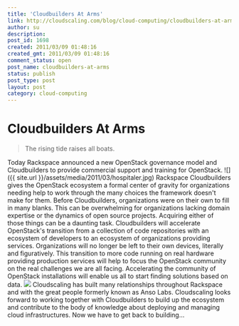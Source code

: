 ```yaml
---
title: 'Cloudbuilders At Arms'
link: http://cloudscaling.com/blog/cloud-computing/cloudbuilders-at-arms/
author: su
description: 
post_id: 1698
created: 2011/03/09 01:48:16
created_gmt: 2011/03/09 01:48:16
comment_status: open
post_name: cloudbuilders-at-arms
status: publish
post_type: post
layout: post
category: cloud-computing
---
```


# Cloudbuilders At Arms

> The rising tide raises all boats.

Today Rackspace announced a new OpenStack governance model and Cloudbuilders to provide commercial support and training for OpenStack. ![]({{ site.url }}/assets/media/2011/03/hospitaler.jpg) Rackspace Cloudbuilders gives the OpenStack ecosystem a formal center of gravity for organizations needing help to work through the many choices the framework doesn't make for them. Before Cloudbuilders, organizations were on their own to fill in many blanks. This can be overwhelming for organizations lacking domain expertise or the dynamics of open source projects. Acquiring either of those things can be a daunting task. Cloudbuilders will accelerate OpenStack's transition from a collection of code repositories with an ecosystem of developers to an ecosystem of organizations providing services. Organizations will no longer be left to their own devices, literally and figuratively. This transition to more code running on real hardware providing production services will help to focus the OpenStack community on the real challenges we are all facing. Accelerating the community of OpenStack installations will enable us all to start finding solutions based on data. ![](http://cloudscaling.com/wp-content/uploads/2011/03/openstack-logo.png) Cloudscaling has built many relationships throughout Rackspace and with the great people formerly known as Anso Labs. Cloudscaling looks forward to working together with Cloudbuilders to build up the ecosystem and contribute to the body of knowledge about deploying and managing cloud infrastructures. Now we have to get back to building...